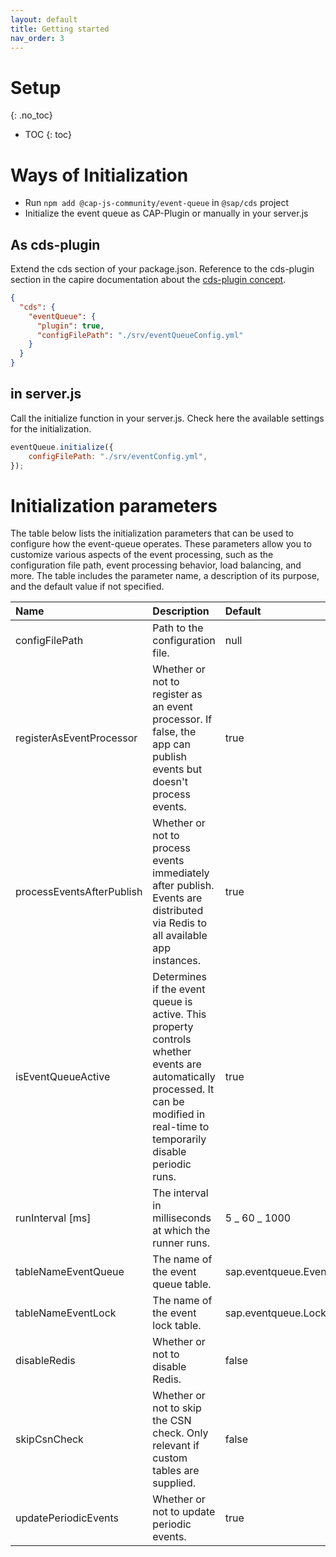 ```yaml
---
layout: default
title: Getting started
nav_order: 3
---
```


<!-- prettier-ignore-start -->

# Setup

{: .no_toc}

- TOC
{: toc}

<!-- prettier-ignore-end -->

# Ways of Initialization

- Run `npm add @cap-js-community/event-queue` in `@sap/cds` project
- Initialize the event queue as CAP-Plugin or manually in your server.js

## As cds-plugin

Extend the cds section of your package.json. Reference to the cds-plugin section in the capire documentation about the
[cds-plugin concept](https://cap.cloud.sap/docs/node.js/cds-plugins).

```json
{
  "cds": {
    "eventQueue": {
      "plugin": true,
      "configFilePath": "./srv/eventQueueConfig.yml"
    }
  }
}
```

## in server.js

Call the initialize function in your server.js. Check here the available settings for the initialization.

```js
eventQueue.initialize({
    configFilePath: "./srv/eventConfig.yml",
});
```

# Initialization parameters

The table below lists the initialization parameters that can be used to configure how the event-queue operates.
These parameters allow you to customize various aspects of the event processing,
such as the configuration file path, event processing behavior, load balancing, and more.
The table includes the parameter name, a description of its purpose, and the default value if not specified.

| Name                      | Description                                                                                                                                                                       | Default              |
|:--------------------------|:----------------------------------------------------------------------------------------------------------------------------------------------------------------------------------|:---------------------|
| configFilePath            | Path to the configuration file.                                                                                                                                                   | null                 |
| registerAsEventProcessor  | Whether or not to register as an event processor. If false, the app can publish events but doesn't process events.                                                                | true                 |
| processEventsAfterPublish | Whether or not to process events immediately after publish. Events are distributed via Redis to all available app instances.                                                      | true                 |
| isEventQueueActive        | Determines if the event queue is active. This property controls whether events are automatically processed. It can be modified in real-time to temporarily disable periodic runs. | true                 |
| runInterval [ms]          | The interval in milliseconds at which the runner runs.                                                                                                                            | 5 _ 60 _ 1000        |
| tableNameEventQueue       | The name of the event queue table.                                                                                                                                                | sap.eventqueue.Event |
| tableNameEventLock        | The name of the event lock table.                                                                                                                                                 | sap.eventqueue.Lock  |
| disableRedis              | Whether or not to disable Redis.                                                                                                                                                  | false                |
| skipCsnCheck              | Whether or not to skip the CSN check. Only relevant if custom tables are supplied.                                                                                                | false                |
| updatePeriodicEvents      | Whether or not to update periodic events.                                                                                                                                         | true                 |
